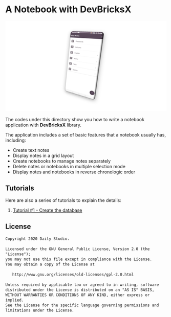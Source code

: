 # A Notebook with DevBricksX

![](../docs/assets/sample_notebook.png)

The codes under this directory show you how to write a notebook application with **DevBricksX** library. 

The application includes a set of basic features that a notebook usually has, including:

- Create text notes
- Display notes in a grid layout
- Create notebooks to manage notes separately
- Delete notes or notebooks in multiple selection mode
- Display notes and notebooks in reverse chronologic order

## Tutorials

Here are also a series of tutorials to explain the details:

1. [Tutorial #1 - Create the database](../docs/sample_notebook_tutorial_01.md)

## License
    Copyright 2020 Daily Studio.

    Licensed under the GNU General Public License, Version 2.0 (the "License");
    you may not use this file except in compliance with the License.
    You may obtain a copy of the License at
    
       http://www.gnu.org/licenses/old-licenses/gpl-2.0.html
    
    Unless required by applicable law or agreed to in writing, software
    distributed under the License is distributed on an "AS IS" BASIS,
    WITHOUT WARRANTIES OR CONDITIONS OF ANY KIND, either express or implied.
    See the License for the specific language governing permissions and
    limitations under the License.

